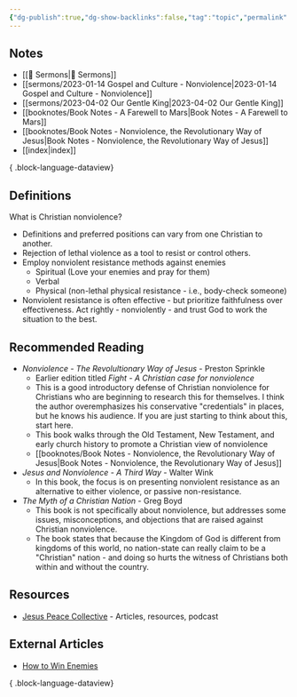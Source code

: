 ```yaml
---
{"dg-publish":true,"dg-show-backlinks":false,"tag":"topic","permalink":"/christian-nonviolence/","dgShowBacklinks":false,"dgPassFrontmatter":true}
---
```



## Notes

- [[📘 Sermons\|📘 Sermons]]
- [[sermons/2023-01-14 Gospel and Culture - Nonviolence\|2023-01-14 Gospel and Culture - Nonviolence]]
- [[sermons/2023-04-02 Our Gentle King\|2023-04-02 Our Gentle King]]
- [[booknotes/Book Notes - A Farewell to Mars\|Book Notes - A Farewell to Mars]]
- [[booknotes/Book Notes - Nonviolence, the Revolutionary Way of Jesus\|Book Notes - Nonviolence, the Revolutionary Way of Jesus]]
- [[index\|index]]

{ .block-language-dataview}

## Definitions

What is Christian nonviolence?

* Definitions and preferred positions can vary from one Christian to another.
* Rejection of lethal violence as a tool to resist or control others.
* Employ nonviolent resistance methods against enemies
    * Spiritual (Love your enemies and pray for them)
    * Verbal
    * Physical (non-lethal physical resistance - i.e., body-check someone)
* Nonviolent resistance is often effective - but prioritize faithfulness over effectiveness. Act rightly - nonviolently - and trust God to work the situation to the best.

## Recommended Reading

* *Nonviolence - The Revolultionary Way of Jesus* - Preston Sprinkle
    * Earlier edition titled *Fight - A Christian case for nonviolence*
    * This is a good introductory defense of Christian nonviolence for Christians who are beginning to research this for themselves. I think the author overemphasizes his conservative "credentials" in places, but he knows his audience. If you are just starting to think about this, start here.
    * This book walks through the Old Testament, New Testament, and early church history to promote a Christian view of nonviolence
    * [[booknotes/Book Notes - Nonviolence, the Revolutionary Way of Jesus\|Book Notes - Nonviolence, the Revolutionary Way of Jesus]]
* *Jesus and Nonviolence - A Third Way* - Walter Wink
    * In this book, the focus is on presenting nonviolent resistance as an alternative to either violence, or passive non-resistance.
* *The Myth of a Christian Nation* - Greg Boyd
    * This book is not specifically about nonviolence, but addresses some issues, misconceptions, and objections that are raised against Christian nonviolence.
    * The book states that because the Kingdom of God is different from kingdoms of this world, no nation-state can really claim to be a "Christian" nation - and doing so hurts the witness of Christians both within and without the country.

## Resources

* [Jesus Peace Collective](https://www.jesuspeacecollective.com/) - Articles, resources, podcast

## External Articles

- [How to Win Enemies](https://www.plough.com/en/topics/justice/nonviolence/how-to-win-enemies)

{ .block-language-dataview}